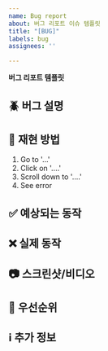 ```yaml
---
name: Bug report
about: 버그 리포트 이슈 템플릿
title: "[BUG]"
labels: bug
assignees: ''

---
```


**버그 리포트 템플릿** 

## 🪲 버그 설명
<!--발생한 버그에 대해 명확하고 간결하게 설명해주세요-->

## 🔄 재현 방법 
<!--버그를 재현하기 위한 단계를 설명해주세요-->
1. Go to '...' 
2. Click on '....' 
3. Scroll down to '....' 
4. See error 

## ✅ 예상되는 동작
<!--의도한 정상 동작을 설명해주세요)-->

## ❌ 실제 동작
<!--실제 발생한 버그 동작을 설명해주세요-->

## 📷 스크린샷/비디오
<!--버그를 설명하는데 도움이 되는 스크린샷이나 비디오가 있다면 첨부해주세요-->

## 🚨 우선순위
<!--이 버그가 사용자에게 미치는 영향을 고려했을 때 수정 우선순위가 어느정도인지 높음, 중간, 낮음 중에 선택해주세요-->

## ℹ️ 추가 정보
<!--버그에 대한 추가적인 정보가 있다면 남겨주세요-->
